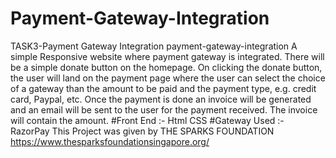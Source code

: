 # Payment-Gateway-Integration
 TASK3-Payment Gateway Integration  payment-gateway-integration A simple Responsive website where payment gateway is integrated. There will be a simple donate button on the homepage. On clicking the donate button, the user will land on the payment page where the user can select the choice of a gateway than the amount to be paid and the payment type, e.g. credit card, Paypal, etc. Once the payment is done an invoice will be generated and an email will be sent to the user for the payment received. The invoice will contain the amount. #Front End :- Html CSS #Gateway Used :- RazorPay  This Project was given by THE SPARKS FOUNDATION https://www.thesparksfoundationsingapore.org/
